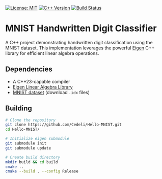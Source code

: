 [![License: MIT](https://img.shields.io/badge/License-MIT-yellow.svg)](https://opensource.org/licenses/MIT)
[![C++ Version](https://img.shields.io/badge/C%2B%2B-23-blue.svg)](#requirements)
[![Build Status](https://github.com/cedeli/hello-mnist/actions/workflows/cmake-multi-platform.yml/badge.svg)](https://github.com/cedeli/hello-mnist/actions)

# MNIST Handwritten Digit Classifier

A C++ project demonstrating handwritten digit classification using the MNIST dataset. This implementation leverages the powerful [Eigen](http://eigen.tuxfamily.org/) C++ library for efficient linear algebra operations.

## Dependencies
*   A C++23-capable compiler
*   [Eigen Linear Algebra Library](http://eigen.tuxfamily.org/)
*   [MNIST dataset](https://www.kaggle.com/datasets/hojjatk/mnist-dataset) (download `.idx` files)

## Building
```bash
# Clone the repository
git clone https://github.com/Cedeli/Hello-MNIST.git
cd Hello-MNIST/

# Initialize eigen submodule
git submodule init
git submodule update

# Create build directory
mkdir build && cd build
cmake ..
cmake --build . --config Release
```
